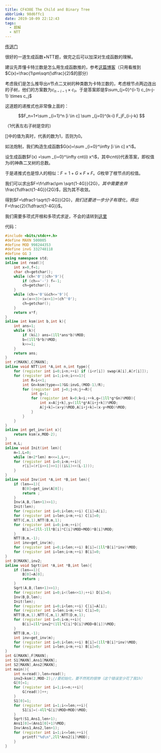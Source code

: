 ```yaml
---
title: CF438E The Child and Binary Tree
abbrlink: 98d6ffc1
date: 2019-10-09 22:12:43
tags:
  - 题解
  - NTT
---
```


[传送门](https://www.luogu.org/problem/CF438E)

很好的一道生成函数+NTT题，做完之后可以加深对生成函数的理解。

建议先弄懂卡特兰数是怎么用生成函数推的，参考[这篇博客](/archives/3da1ee6d.html)（只用看推到$C(x)=\frac{1\pm\sqrt{\dfrac}{2}$的部分）

考虑我们是怎么推导出$n$节点二叉树的种类数为卡特兰数的，考虑根节点两边连出的子树，他们的方案数为$c_{n-i-1} \times c_{i}$。于是答案即是$\sum_{j=0}^{i-1} c_{n-j-1} \times c_j$

这道题的递推式也非常像上面的：

$$F_n=1+\sum _{i=1}^n [i \in c] \sum _{j=0}^{k-i} F_jF_{i-j-k} $$

（$1$代表左右子树是空的）

$[]$中的值为真时，代表的数为$1$，否则为$0$。

如法炮制，我们构造生成函数$G(x)=\sum _{i=0}^\infty [i \in c] x^i$。

设生成函数$F(x) =\sum _{i=0}^\infty cnt(i) x^i$，其中$cnt(i)$代表答案，即权值为$i$的神犇二叉树的总数。

于是递推式也是惊人的相似：$F=1+G \times F \times F$。$G$枚举了根节点的权值。

我们可以求出$F=\fr\dfrac\pm \sqrt{1-4G}}{2G}$，其中需要舍弃$\frac{1\dfract{1-4G}}{2G}$，因为其不收敛。

得到$F=\\dfrac1-\sqrt{1-4G}}{2G}$，我们还要进一步分子有理化，得出$F=\frac{2}{1\dfract{1-4G}}$。

我们需要多项式开根和多项式求逆，不会的请转到[这里](/archives/dd621cde.html)

代码：

```cpp
#include <bits/stdc++.h>
#define MAXN 500005
#define MOD 998244353
#define invG 332748118
#define GG 3
using namespace std;
inline int read(){
    int x=0,f=1;
    char ch=getchar();
    while (ch<'0'||ch>'9'){
        if (ch=='-') f=-1;
        ch=getchar();
    }
    while (ch>='0'&&ch<='9'){
        x=(x<<3)+(x<<1)+(ch^'0');
        ch=getchar();
    }
    return x*f;
}
inline int ksm(int b,int k){
	int ans=1;
	while (k){
		if (k&1) ans=(1ll*ans*b)%MOD;
		b=(1ll*b*b)%MOD;
		k>>=1;
	}
	return ans;
}
int r[MAXN],C[MAXN];
inline void NTT(int *A,int n,int type){
    for (register int i=0;i<n;++i) if (i<r[i]) swap(A[i],A[r[i]]);
    for (register int i=1;i<n;i<<=1){
        int R=i<<1;
        int Gn=ksm(type==1?GG:invG,(MOD-1)/R);
        for (register int j=0;j<n;j+=R){
        	int g=1;
            for (register int k=0;k<i;++k,g=(1ll*g*Gn)%MOD){
                int x=A[j+k],y=(1ll*g*A[i+j+k])%MOD;
                A[j+k]=(x+y)%MOD,A[i+j+k]=(x-y+MOD)%MOD;
            }
        }
    }
}
inline int get_inv(int x){
	return ksm(x,MOD-2);
}
int m,L;
inline void Init(int len){
	m=1,L=0;
	while (m<2*len) m<<=1,L++;
	for (register int i=0;i<m;++i){
		r[i]=(r[i>>1]>>1|((i&1)<<(L-1)));
	}
}
inline void Inv(int *A,int *B,int len){
	if (len==1){
		B[0]=get_inv(A[0]);
		return ;
	}
	Inv(A,B,(len+1)>>1);
	Init(len);
	for (register int i=0;i<len;++i) C[i]=A[i];
	for (register int i=len;i<m;++i) C[i]=0;
	NTT(C,m,1),NTT(B,m,1);
	for (register int i=0;i<m;++i){
		B[i]=(2ll-1ll*B[i]*C[i]%MOD+MOD)*B[i]%MOD;
	}
	NTT(B,m,-1);
    int inv=get_inv(m);
	for (register int i=0;i<len;++i) B[i]=(1ll*B[i]*inv)%MOD;
	for (register int i=len;i<m;++i) B[i]=0;
}
int D[MAXN],inv2;
inline void Sqrt(int *A,int *B,int len){
	if (len==1){
		B[0]=A[0];
		return ;
	}
	Sqrt(A,B,(len+1)>>1);
	for (register int i=0;i<(len<<1);++i) D[i]=0;
	Inv(B,D,len);
	Init(len);
	for (register int i=0;i<len;++i) C[i]=A[i];
	for (register int i=len;i<m;++i) C[i]=0;
	NTT(B,m,1),NTT(C,m,1),NTT(D,m,1);
	for (register int i=0;i<m;++i){
		B[i]=1ll*inv2*(1ll*C[i]*D[i]%MOD+B[i])%MOD;
	}
	NTT(B,m,-1);
	int inv=get_inv(m);
	for (register int i=0;i<len;++i) B[i]=(1ll*B[i]*inv)%MOD;
	for (register int i=len;i<m;++i) B[i]=0;
}
int G[MAXN],F[MAXN];
int S1[MAXN],Ans1[MAXN];
int S2[MAXN],Ans2[MAXN];
int main(){
	int n=read(),len=read();
	inv2=ksm(2,MOD-2);//要初始化，要不然死的很惨（这个错误至少花了我1h）
	G[0]=1;
	for (register int i=1;i<=n;++i){
		G[read()]++;
	}
	S1[0]=1;
	for (register int i=1;i<=len;++i){
		S1[i]=(-4ll*G[i]%MOD+MOD)%MOD;
	}
	Sqrt(S1,Ans1,len+1);
	Ans1[0]=(Ans1[0]+1)%MOD;
	Inv(Ans1,Ans2,len+1);
	for (register int i=1;i<=len;++i){
		printf("%d\n",2ll*Ans2[i]%MOD);
	}
}
```

